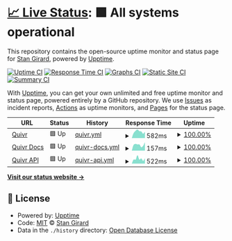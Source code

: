 # [📈 Live Status](https://uptime.quivr.app): <!--live status--> **🟩 All systems operational**

This repository contains the open-source uptime monitor and status page for [Stan Girard](https://quivr.app), powered by [Upptime](https://github.com/upptime/upptime).

[![Uptime CI](https://github.com/StanGirard/quivr-status/workflows/Uptime%20CI/badge.svg)](https://github.com/StanGirard/quivr-status/actions?query=workflow%3A%22Uptime+CI%22)
[![Response Time CI](https://github.com/StanGirard/quivr-status/workflows/Response%20Time%20CI/badge.svg)](https://github.com/StanGirard/quivr-status/actions?query=workflow%3A%22Response+Time+CI%22)
[![Graphs CI](https://github.com/StanGirard/quivr-status/workflows/Graphs%20CI/badge.svg)](https://github.com/StanGirard/quivr-status/actions?query=workflow%3A%22Graphs+CI%22)
[![Static Site CI](https://github.com/StanGirard/quivr-status/workflows/Static%20Site%20CI/badge.svg)](https://github.com/StanGirard/quivr-status/actions?query=workflow%3A%22Static+Site+CI%22)
[![Summary CI](https://github.com/StanGirard/quivr-status/workflows/Summary%20CI/badge.svg)](https://github.com/StanGirard/quivr-status/actions?query=workflow%3A%22Summary+CI%22)

With [Upptime](https://upptime.js.org), you can get your own unlimited and free uptime monitor and status page, powered entirely by a GitHub repository. We use [Issues](https://github.com/StanGirard/quivr-status/issues) as incident reports, [Actions](https://github.com/StanGirard/quivr-status/actions) as uptime monitors, and [Pages](https://uptime.quivr.app) for the status page.

<!--start: status pages-->
<!-- This summary is generated by Upptime (https://github.com/upptime/upptime) -->
<!-- Do not edit this manually, your changes will be overwritten -->
<!-- prettier-ignore -->
| URL | Status | History | Response Time | Uptime |
| --- | ------ | ------- | ------------- | ------ |
| <img alt="" src="https://icons.duckduckgo.com/ip3/quivr.app.ico" height="13"> [Quivr](https://quivr.app) | 🟩 Up | [quivr.yml](https://github.com/StanGirard/quivr-uptime/commits/HEAD/history/quivr.yml) | <details><summary><img alt="Response time graph" src="./graphs/quivr/response-time-week.png" height="20"> 582ms</summary><br><a href="https://uptime.quivr.app/history/quivr"><img alt="Response time 732" src="https://img.shields.io/endpoint?url=https%3A%2F%2Fraw.githubusercontent.com%2FStanGirard%2Fquivr-uptime%2FHEAD%2Fapi%2Fquivr%2Fresponse-time.json"></a><br><a href="https://uptime.quivr.app/history/quivr"><img alt="24-hour response time 437" src="https://img.shields.io/endpoint?url=https%3A%2F%2Fraw.githubusercontent.com%2FStanGirard%2Fquivr-uptime%2FHEAD%2Fapi%2Fquivr%2Fresponse-time-day.json"></a><br><a href="https://uptime.quivr.app/history/quivr"><img alt="7-day response time 582" src="https://img.shields.io/endpoint?url=https%3A%2F%2Fraw.githubusercontent.com%2FStanGirard%2Fquivr-uptime%2FHEAD%2Fapi%2Fquivr%2Fresponse-time-week.json"></a><br><a href="https://uptime.quivr.app/history/quivr"><img alt="30-day response time 563" src="https://img.shields.io/endpoint?url=https%3A%2F%2Fraw.githubusercontent.com%2FStanGirard%2Fquivr-uptime%2FHEAD%2Fapi%2Fquivr%2Fresponse-time-month.json"></a><br><a href="https://uptime.quivr.app/history/quivr"><img alt="1-year response time 732" src="https://img.shields.io/endpoint?url=https%3A%2F%2Fraw.githubusercontent.com%2FStanGirard%2Fquivr-uptime%2FHEAD%2Fapi%2Fquivr%2Fresponse-time-year.json"></a></details> | <details><summary><a href="https://uptime.quivr.app/history/quivr">100.00%</a></summary><a href="https://uptime.quivr.app/history/quivr"><img alt="All-time uptime 100.00%" src="https://img.shields.io/endpoint?url=https%3A%2F%2Fraw.githubusercontent.com%2FStanGirard%2Fquivr-uptime%2FHEAD%2Fapi%2Fquivr%2Fuptime.json"></a><br><a href="https://uptime.quivr.app/history/quivr"><img alt="24-hour uptime 100.00%" src="https://img.shields.io/endpoint?url=https%3A%2F%2Fraw.githubusercontent.com%2FStanGirard%2Fquivr-uptime%2FHEAD%2Fapi%2Fquivr%2Fuptime-day.json"></a><br><a href="https://uptime.quivr.app/history/quivr"><img alt="7-day uptime 100.00%" src="https://img.shields.io/endpoint?url=https%3A%2F%2Fraw.githubusercontent.com%2FStanGirard%2Fquivr-uptime%2FHEAD%2Fapi%2Fquivr%2Fuptime-week.json"></a><br><a href="https://uptime.quivr.app/history/quivr"><img alt="30-day uptime 100.00%" src="https://img.shields.io/endpoint?url=https%3A%2F%2Fraw.githubusercontent.com%2FStanGirard%2Fquivr-uptime%2FHEAD%2Fapi%2Fquivr%2Fuptime-month.json"></a><br><a href="https://uptime.quivr.app/history/quivr"><img alt="1-year uptime 100.00%" src="https://img.shields.io/endpoint?url=https%3A%2F%2Fraw.githubusercontent.com%2FStanGirard%2Fquivr-uptime%2FHEAD%2Fapi%2Fquivr%2Fuptime-year.json"></a></details>
| <img alt="" src="https://icons.duckduckgo.com/ip3/brain.quivr.app.ico" height="13"> [Quivr Docs](https://brain.quivr.app) | 🟩 Up | [quivr-docs.yml](https://github.com/StanGirard/quivr-uptime/commits/HEAD/history/quivr-docs.yml) | <details><summary><img alt="Response time graph" src="./graphs/quivr-docs/response-time-week.png" height="20"> 157ms</summary><br><a href="https://uptime.quivr.app/history/quivr-docs"><img alt="Response time 144" src="https://img.shields.io/endpoint?url=https%3A%2F%2Fraw.githubusercontent.com%2FStanGirard%2Fquivr-uptime%2FHEAD%2Fapi%2Fquivr-docs%2Fresponse-time.json"></a><br><a href="https://uptime.quivr.app/history/quivr-docs"><img alt="24-hour response time 89" src="https://img.shields.io/endpoint?url=https%3A%2F%2Fraw.githubusercontent.com%2FStanGirard%2Fquivr-uptime%2FHEAD%2Fapi%2Fquivr-docs%2Fresponse-time-day.json"></a><br><a href="https://uptime.quivr.app/history/quivr-docs"><img alt="7-day response time 157" src="https://img.shields.io/endpoint?url=https%3A%2F%2Fraw.githubusercontent.com%2FStanGirard%2Fquivr-uptime%2FHEAD%2Fapi%2Fquivr-docs%2Fresponse-time-week.json"></a><br><a href="https://uptime.quivr.app/history/quivr-docs"><img alt="30-day response time 139" src="https://img.shields.io/endpoint?url=https%3A%2F%2Fraw.githubusercontent.com%2FStanGirard%2Fquivr-uptime%2FHEAD%2Fapi%2Fquivr-docs%2Fresponse-time-month.json"></a><br><a href="https://uptime.quivr.app/history/quivr-docs"><img alt="1-year response time 144" src="https://img.shields.io/endpoint?url=https%3A%2F%2Fraw.githubusercontent.com%2FStanGirard%2Fquivr-uptime%2FHEAD%2Fapi%2Fquivr-docs%2Fresponse-time-year.json"></a></details> | <details><summary><a href="https://uptime.quivr.app/history/quivr-docs">100.00%</a></summary><a href="https://uptime.quivr.app/history/quivr-docs"><img alt="All-time uptime 100.00%" src="https://img.shields.io/endpoint?url=https%3A%2F%2Fraw.githubusercontent.com%2FStanGirard%2Fquivr-uptime%2FHEAD%2Fapi%2Fquivr-docs%2Fuptime.json"></a><br><a href="https://uptime.quivr.app/history/quivr-docs"><img alt="24-hour uptime 100.00%" src="https://img.shields.io/endpoint?url=https%3A%2F%2Fraw.githubusercontent.com%2FStanGirard%2Fquivr-uptime%2FHEAD%2Fapi%2Fquivr-docs%2Fuptime-day.json"></a><br><a href="https://uptime.quivr.app/history/quivr-docs"><img alt="7-day uptime 100.00%" src="https://img.shields.io/endpoint?url=https%3A%2F%2Fraw.githubusercontent.com%2FStanGirard%2Fquivr-uptime%2FHEAD%2Fapi%2Fquivr-docs%2Fuptime-week.json"></a><br><a href="https://uptime.quivr.app/history/quivr-docs"><img alt="30-day uptime 100.00%" src="https://img.shields.io/endpoint?url=https%3A%2F%2Fraw.githubusercontent.com%2FStanGirard%2Fquivr-uptime%2FHEAD%2Fapi%2Fquivr-docs%2Fuptime-month.json"></a><br><a href="https://uptime.quivr.app/history/quivr-docs"><img alt="1-year uptime 100.00%" src="https://img.shields.io/endpoint?url=https%3A%2F%2Fraw.githubusercontent.com%2FStanGirard%2Fquivr-uptime%2FHEAD%2Fapi%2Fquivr-docs%2Fuptime-year.json"></a></details>
| <img alt="" src="https://icons.duckduckgo.com/ip3/api.quivr.app.ico" height="13"> [Quivr API](https://api.quivr.app) | 🟩 Up | [quivr-api.yml](https://github.com/StanGirard/quivr-uptime/commits/HEAD/history/quivr-api.yml) | <details><summary><img alt="Response time graph" src="./graphs/quivr-api/response-time-week.png" height="20"> 522ms</summary><br><a href="https://uptime.quivr.app/history/quivr-api"><img alt="Response time 457" src="https://img.shields.io/endpoint?url=https%3A%2F%2Fraw.githubusercontent.com%2FStanGirard%2Fquivr-uptime%2FHEAD%2Fapi%2Fquivr-api%2Fresponse-time.json"></a><br><a href="https://uptime.quivr.app/history/quivr-api"><img alt="24-hour response time 320" src="https://img.shields.io/endpoint?url=https%3A%2F%2Fraw.githubusercontent.com%2FStanGirard%2Fquivr-uptime%2FHEAD%2Fapi%2Fquivr-api%2Fresponse-time-day.json"></a><br><a href="https://uptime.quivr.app/history/quivr-api"><img alt="7-day response time 522" src="https://img.shields.io/endpoint?url=https%3A%2F%2Fraw.githubusercontent.com%2FStanGirard%2Fquivr-uptime%2FHEAD%2Fapi%2Fquivr-api%2Fresponse-time-week.json"></a><br><a href="https://uptime.quivr.app/history/quivr-api"><img alt="30-day response time 466" src="https://img.shields.io/endpoint?url=https%3A%2F%2Fraw.githubusercontent.com%2FStanGirard%2Fquivr-uptime%2FHEAD%2Fapi%2Fquivr-api%2Fresponse-time-month.json"></a><br><a href="https://uptime.quivr.app/history/quivr-api"><img alt="1-year response time 457" src="https://img.shields.io/endpoint?url=https%3A%2F%2Fraw.githubusercontent.com%2FStanGirard%2Fquivr-uptime%2FHEAD%2Fapi%2Fquivr-api%2Fresponse-time-year.json"></a></details> | <details><summary><a href="https://uptime.quivr.app/history/quivr-api">100.00%</a></summary><a href="https://uptime.quivr.app/history/quivr-api"><img alt="All-time uptime 100.00%" src="https://img.shields.io/endpoint?url=https%3A%2F%2Fraw.githubusercontent.com%2FStanGirard%2Fquivr-uptime%2FHEAD%2Fapi%2Fquivr-api%2Fuptime.json"></a><br><a href="https://uptime.quivr.app/history/quivr-api"><img alt="24-hour uptime 100.00%" src="https://img.shields.io/endpoint?url=https%3A%2F%2Fraw.githubusercontent.com%2FStanGirard%2Fquivr-uptime%2FHEAD%2Fapi%2Fquivr-api%2Fuptime-day.json"></a><br><a href="https://uptime.quivr.app/history/quivr-api"><img alt="7-day uptime 100.00%" src="https://img.shields.io/endpoint?url=https%3A%2F%2Fraw.githubusercontent.com%2FStanGirard%2Fquivr-uptime%2FHEAD%2Fapi%2Fquivr-api%2Fuptime-week.json"></a><br><a href="https://uptime.quivr.app/history/quivr-api"><img alt="30-day uptime 100.00%" src="https://img.shields.io/endpoint?url=https%3A%2F%2Fraw.githubusercontent.com%2FStanGirard%2Fquivr-uptime%2FHEAD%2Fapi%2Fquivr-api%2Fuptime-month.json"></a><br><a href="https://uptime.quivr.app/history/quivr-api"><img alt="1-year uptime 100.00%" src="https://img.shields.io/endpoint?url=https%3A%2F%2Fraw.githubusercontent.com%2FStanGirard%2Fquivr-uptime%2FHEAD%2Fapi%2Fquivr-api%2Fuptime-year.json"></a></details>

<!--end: status pages-->

[**Visit our status website →**](https://uptime.quivr.app)

## 📄 License

- Powered by: [Upptime](https://github.com/upptime/upptime)
- Code: [MIT](./LICENSE) © [Stan Girard](https://quivr.app)
- Data in the `./history` directory: [Open Database License](https://opendatacommons.org/licenses/odbl/1-0/)

